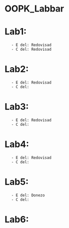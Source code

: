 # OOPK_Labbar

# Lab1: 
       - E del: Redovisad
       - C del: Redovisad

# Lab2: 
       - E del: Redovisad
       - C del: 

# Lab3: 
       - E del: Redovisad
       - C del:
# Lab4: 
       - E del: Redovisad
       - C del:
# Lab5: 
       - E del: Donezo
       - C del:

# Lab6: 
